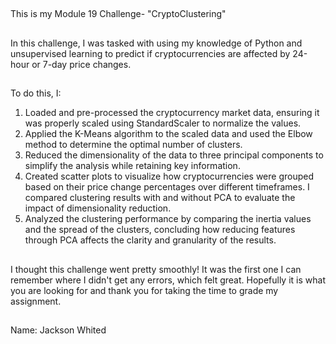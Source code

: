 ##
This is my Module 19 Challenge- "CryptoClustering"
##
In this challenge, I was tasked with using my knowledge of Python and unsupervised learning to predict if cryptocurrencies are affected by 24-hour or 7-day price changes.
##
To do this, I:

1. Loaded and pre-processed the cryptocurrency market data, ensuring it was properly scaled using StandardScaler to normalize the values.
2. Applied the K-Means algorithm to the scaled data and used the Elbow method to determine the optimal number of clusters.
3. Reduced the dimensionality of the data to three principal components to simplify the analysis while retaining key information.
4. Created scatter plots to visualize how cryptocurrencies were grouped based on their price change percentages over different timeframes. I compared clustering results with and without PCA to evaluate the impact of dimensionality reduction.
5. Analyzed the clustering performance by comparing the inertia values and the spread of the clusters, concluding how reducing features through PCA affects the clarity and granularity of the results.

##
I thought this challenge went pretty smoothly! It was the first one I can remember where I didn't get any errors, which felt great. Hopefully it is what you are looking for and thank you for taking the time to grade my assignment. 
##
Name: Jackson Whited
